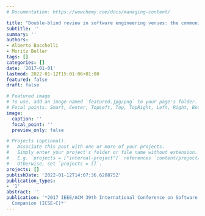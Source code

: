 ```yaml
---
# Documentation: https://wowchemy.com/docs/managing-content/

title: "Double-blind review in software engineering venues: the community's perspective"
subtitle: ''
summary: ''
authors:
- Alberto Bacchelli
- Moritz Beller
tags: []
categories: []
date: '2017-01-01'
lastmod: 2022-01-12T15:01:06+01:00
featured: false
draft: false

# Featured image
# To use, add an image named `featured.jpg/png` to your page's folder.
# Focal points: Smart, Center, TopLeft, Top, TopRight, Left, Right, BottomLeft, Bottom, BottomRight.
image:
  caption: ''
  focal_point: ''
  preview_only: false

# Projects (optional).
#   Associate this post with one or more of your projects.
#   Simply enter your project's folder or file name without extension.
#   E.g. `projects = ["internal-project"]` references `content/project/deep-learning/index.md`.
#   Otherwise, set `projects = []`.
projects: []
publishDate: '2022-01-12T14:07:36.620875Z'
publication_types:
- '1'
abstract: ''
publication: '*2017 IEEE/ACM 39th International Conference on Software Engineering
  Companion (ICSE-C)*'
---
```

